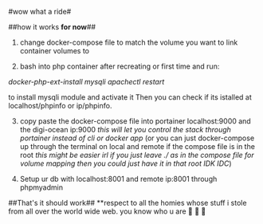 #wow what a ride#

##how it works **for now**##

1. change docker-compose file to match the volume you want to link container volumes to

2. bash into php container after recreating or first time and run:

*docker-php-ext-install mysqli*
*apachectl restart*

to install mysqli module and activate it
Then you can check if its istalled at localhost/phpinfo or ip/phpinfo.

3. copy paste the docker-compose file into portainer localhost:9000 and the digi-ocean ip:9000 *this will let you control the stack through portainer instead of cli or docker app* (or you can just docker-compose up through the terminal on local and remote if the compose file is in the root *this might be easier irl if you just leave ./ as in the compose file for volume mapping then you could just have it in that root IDK IDC*)

4. Setup ur db with localhost:8001 and remote ip:8001
through phpmyadmin

##That's it should work##
**respect to all the homies whose stuff i stole from all over the world wide web. you know who u are :pray: :pray: :pray:


